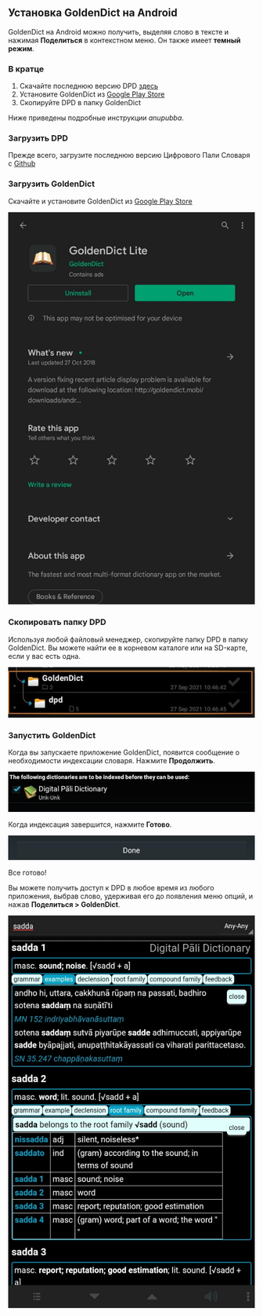 ## Установка GoldenDict на Android

GoldenDict на Android можно получить, выделяя слово в тексте и нажимая **Поделиться** в контекстном меню. Он также имеет **темный режим**.

### В кратце

1. Скачайте последнюю версию DPD [здесь](https://github.com/digitalpalidictionary/digitalpalidictionary/releases)
2. Установите GoldenDict из [Google Play Store](https://play.google.com/store/apps/details?id=mobi.goldendict.android.free)
3. Скопируйте DPD в папку GoldenDict

Ниже приведены подробные инструкции *anupubba*.

### Загрузить DPD

Прежде всего, загрузите последнюю версию Цифрового Пали Словаря с [Github](https://github.com/digitalpalidictionary/digitalpalidictionary/releases)

### Загрузить GoldenDict

Скачайте и установите GoldenDict из [Google Play Store](https://play.google.com/store/apps/details?id=mobi.goldendict.android.free)

![google play store](pics/android-install/google%20play%20store.jpg)

### Скопировать папку DPD

Используя любой файловый менеджер, скопируйте папку DPD в папку GoldenDict. Вы можете найти ее в корневом каталоге или на SD-карте, если у вас есть одна.

![image](pics/android-install/copy%20dpd%20to%20goldendict%20folder.jpg)

### Запустить GoldenDict

Когда вы запускаете приложение GoldenDict, появится сообщение о необходимости индексации словаря. Нажмите **Продолжить**.

![image](pics/android-install/scan%20dicts.jpg)

Когда индексация завершится, нажмите **Готово**.

![image](pics/android-install/scanning%20done.jpg)

Все готово!

Вы можете получить доступ к DPD в любое время из любого приложения, выбрав слово, удерживая его до появления меню опций, и нажав **Поделиться > GoldenDict**.

![dpd в GoldenDict](pics/android-install/dpd%20in%20goldendict.jpg)

